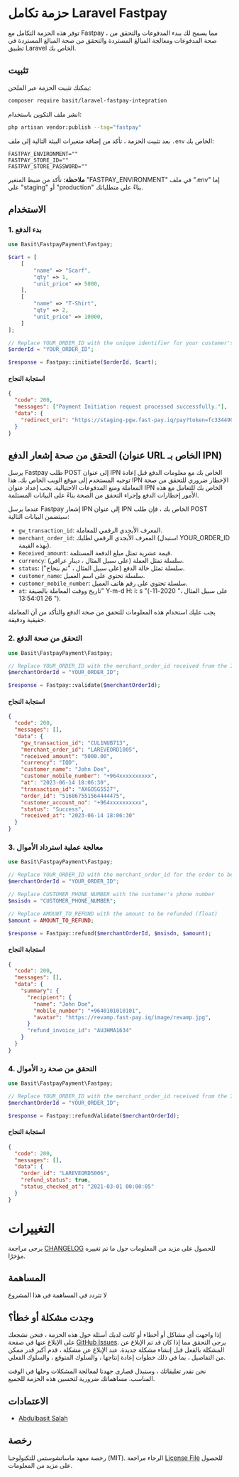 # حزمة تكامل Laravel Fastpay

توفر هذه الحزمة التكامل مع Fastpay ، مما يسمح لك ببدء المدفوعات والتحقق من صحة المدفوعات ومعالجة المبالغ المستردة والتحقق من صحة المبالغ المستردة
في تطبيق Laravel الخاص بك.

## تثبيت

يمكنك تثبيت الحزمة عبر الملحن:


```bash
composer require basit/laravel-fastpay-integration
```

انشر ملف التكوين باستخدام:

```bash
php artisan vendor:publish --tag="fastpay"
```

بعد تثبيت الحزمة ، تأكد من إضافة متغيرات البيئة التالية إلى ملف `.env` الخاص بك:

```env
FASTPAY_ENVIRONMENT=""
FASTPAY_STORE_ID=""
FASTPAY_STORE_PASSWORD=""
```

**ملاحظة:** تأكد من ضبط المتغير  "FASTPAY_ENVIRONMENT" في ملف ".env" إما على "staging" أو "production" بناءً على متطلباتك.

## الاستخدام

### 1. بدء الدفع

```php
use Basit\FastpayPayment\Fastpay;

$cart = [
    [
        "name" => "Scarf",
        "qty" => 1,
        "unit_price" => 5000,
    ],
    [
        "name" => "T-Shirt",
        "qty" => 2,
        "unit_price" => 10000,
    ]
];

// Replace YOUR_ORDER_ID with the unique identifier for your customer's order
$orderId = "YOUR_ORDER_ID";

$response = Fastpay::initiate($orderId, $cart);
```

#### استجابة النجاح

```json
{
  "code": 200,
  "messages": ["Payment Initiation request processed successfully."],
  "data": {
    "redirect_uri": "https://staging-pgw.fast-pay.iq/pay?token=fc334490-348d-4040-87d9-dc33ae5xxxxx"
  }
}
```

## التحقق من صحة إشعار الدفع (عنوان URL الخاص بـ IPN)

يرسل Fastpay طلب POST إلى عنوان IPN الخاص بك مع معلومات الدفع قبل إعادة توجيه المستخدم إلى موقع الويب الخاص بك. هذا IPN
الإخطار ضروري للتحقق من صحة المعاملة ومنع المدفوعات الاحتيالية. يجب إعداد عنوان IPN الخاص بك للتعامل مع هذه الأمور
إخطارات الدفع وإجراء التحقق من الصحة بناءً على البيانات المستلمة.

عندما يرسل Fastpay إشعار IPN إلى عنوان IPN الخاص بك ، فإن طلب POST سيتضمن البيانات التالية:

- `gw_transaction_id`: المعرف الأبجدي الرقمي للمعاملة.
- `merchant_order_id`: المعرف الأبجدي الرقمي لطلبك (استبدل YOUR_ORDER_ID بهذه القيمة).
- `Received_amount`: قيمة عشرية تمثل مبلغ الدفعة المستلمة.
- `currency`: سلسلة تمثل العملة (على سبيل المثال ، دينار عراقي).
- `status`: سلسلة تمثل حالة الدفع (على سبيل المثال ، "تم بنجاح").
- `customer_name`: سلسلة تحتوي على اسم العميل.
- `customer_mobile_number`: سلسلة تحتوي على رقم هاتف العميل.
- `at`: تاريخ ووقت المعاملة بالصيغة" Y-m-d H: i: s "(على سبيل المثال ،" 2020-11-26 13:54:01 ").

يجب عليك استخدام هذه المعلومات للتحقق من صحة الدفع والتأكد من أن المعاملة حقيقية ودقيقة.

### 2. التحقق من صحة الدفع

```php
use Basit\FastpayPayment\Fastpay;

// Replace YOUR_ORDER_ID with the merchant_order_id received from the IPN callback
$merchantOrderId = "YOUR_ORDER_ID";

$response = Fastpay::validate($merchantOrderId);
```

#### استجابة النجاح

```json
{
  "code": 200,
  "messages": [],
  "data": {
    "gw_transaction_id": "CUL1NUB713",
    "merchant_order_id": "LAREVEORD1005",
    "received_amount": "5000.00",
    "currency": "IQD",
    "customer_name": "John Doe",
    "customer_mobile_number": "+964xxxxxxxxxx",
    "at": "2023-06-14 18:06:30",
    "transaction_id": "AXGOSG5527",
    "order_id": "516867551564444475",
    "customer_account_no": "+964xxxxxxxxxx",
    "status": "Success",
    "received_at": "2023-06-14 18:06:30"
  }
}
```

### 3. معالجة عملية استرداد الأموال

```php
use Basit\FastpayPayment\Fastpay;

// Replace YOUR_ORDER_ID with the merchant_order_id for the order to be refunded
$merchantOrderId = "YOUR_ORDER_ID";

// Replace CUSTOMER_PHONE_NUMBER with the customer's phone number
$msisdn = "CUSTOMER_PHONE_NUMBER";

// Replace AMOUNT_TO_REFUND with the amount to be refunded (float)
$amount = AMOUNT_TO_REFUND;

$response = Fastpay::refund($merchantOrderId, $msisdn, $amount);
```

#### استجابة النجاح

```json
{
  "code": 200,
  "messages": [],
  "data": {
    "summary": {
      "recipient": {
        "name": "John Doe",
        "mobile_number": "+9640101010101",
        "avatar": "https://revamp.fast-pay.iq/image/revamp.jpg",
      }
      "refund_invoice_id": "AUJHMA1634"
    }
  }
}
```

### 4. التحقق من صحة رد الأموال

```php
use Basit\FastpayPayment\Fastpay;

// Replace YOUR_ORDER_ID with the merchant_order_id received from the IPN callback
$merchantOrderId = "YOUR_ORDER_ID";

$response = Fastpay::refundValidate($merchantOrderId);
```

#### استجابة النجاح

```json
{
  "code": 200,
  "messages": [],
  "data": {
    "order_id": "LAREVEORD5006",
    "refund_status": true,
    "status_checked_at": "2021-03-01 00:00:05"
  }
}
```

# التغييرات

يرجى مراجعة [CHANGELOG](CHANGELOG.md) للحصول على مزيد من المعلومات حول ما تم تغييره مؤخرًا.

## المساهمة

لا تتردد في المساهمة في هذا المشروع

## وجدت مشكلة أو خطأ؟

إذا واجهت أي مشاكل أو أخطاء أو كانت لديك أسئلة حول هذه الحزمة ، فنحن نشجعك على الإبلاغ عنها
 في صفحة [GitHub Issues](https://github.com/abdulbasit-dev/laravel-fastpay-integration/issues). يرجى التحقق مما إذا كان قد تم الإبلاغ عن المشكلة بالفعل قبل إنشاء مشكلة جديدة. عند الإبلاغ عن مشكلة ، قدم أكبر قدر ممكن من التفاصيل ، بما في ذلك خطوات إعادة إنتاجها ، والسلوك المتوقع ، والسلوك الفعلي.

نحن نقدر تعليقاتك ، وسنبذل قصارى جهدنا لمعالجة المشكلات وحلها في الوقت المناسب. مساهماتك ضرورية لتحسين هذه الحزمة للجميع.

## الاعتمادات

- [Abdulbasit Salah](https://github.com/abdulbasit-dev)

## رخصة
رخصة معهد ماساتشوستس للتكنولوجيا (MIT).
 الرجاء مراجعة [License File](LICENSE.md) للحصول على مزيد من المعلومات.
